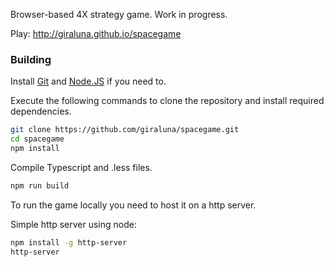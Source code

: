 Browser-based 4X strategy game. Work in progress.

Play: http://giraluna.github.io/spacegame

### Building

Install [Git](https://git-scm.com/downloads)
and
[Node.JS](https://nodejs.org/en/)
if you need to.

Execute the following commands to clone the repository and install required dependencies.
```bash
git clone https://github.com/giraluna/spacegame.git
cd spacegame
npm install
```
Compile Typescript and .less files.
```bash
npm run build
```

To run the game locally you need to host it on a http server.

Simple http server using node:
```bash
npm install -g http-server
http-server
```
